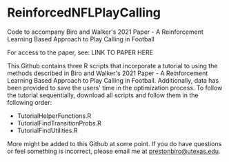 # ReinforcedNFLPlayCalling
Code to accompany Biro and Walker's 2021 Paper - A Reinforcement Learning Based Approach to Play Calling in Football

For access to the paper, see: LINK TO PAPER HERE

This Github contains three R scripts that incorporate a tutorial to using the methods described in Biro and Walker's 2021 Paper - A Reinforcement Learning Based Approach to Play Calling in Football. Additionally, data has been provided to save the users' time in the optimization process. To follow the tutorial sequentially, download all scripts and follow them in the following order:

- TutorialHelperFunctions.R
- TutorialFindTransitionProbs.R
- TutorialFindUtilities.R

More might be added to this Github at some point. If you do have questions or feel something is incorrect, please email me at prestonbiro@utexas.edu.
